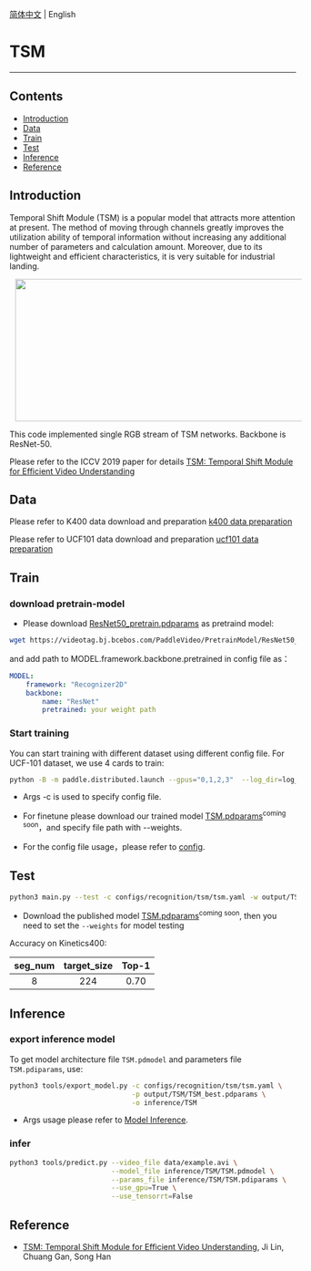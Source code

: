 [简体中文](../../../zh-CN/model_zoo/recognition/tsm.md) | English

# TSM

---
## Contents

- [Introduction](#Introduction)
- [Data](#Data)
- [Train](#Train)
- [Test](#Test)
- [Inference](#Inference)
- [Reference](#Reference)


## Introduction

Temporal Shift Module (TSM) is a popular model that attracts more attention at present. 
The method of moving through channels greatly improves the utilization ability of temporal information without increasing any additional number of parameters and calculation amount. 
Moreover, due to its lightweight and efficient characteristics, it is very suitable for industrial landing.

<div align="center">
<img src="../../../images/tsm_architecture.png" height=250 width=700 hspace='10'/> <br />
</div>

This code implemented single RGB stream of TSM networks. Backbone is ResNet-50.

Please refer to the ICCV 2019 paper for details [TSM: Temporal Shift Module for Efficient Video Understanding](https://arxiv.org/pdf/1811.08383.pdf)

## Data

Please refer to K400 data download and preparation [k400 data preparation](../../dataset/K400.md)

Please refer to UCF101 data download and preparation [ucf101 data preparation](../../dataset/ucf101.md)


## Train

### download pretrain-model

- Please download [ResNet50_pretrain.pdparams](https://videotag.bj.bcebos.com/PaddleVideo/PretrainModel/ResNet50_pretrain.pdparams) as pretraind model:

```bash
wget https://videotag.bj.bcebos.com/PaddleVideo/PretrainModel/ResNet50_vd_ssld_v2_pretrained.pdparams
```

and add path to MODEL.framework.backbone.pretrained in config file as：
```yaml
MODEL:
    framework: "Recognizer2D"
    backbone:
        name: "ResNet"
        pretrained: your weight path
```

### Start training

You can start training with different dataset using different config file. For UCF-101 dataset, we use 4 cards to train:

```bash
python -B -m paddle.distributed.launch --gpus="0,1,2,3"  --log_dir=log_tsm  main.py  --validate -c configs/recognition/tsm/tsm.yaml
```

- Args -c is used to specify config file.

- For finetune please download our trained model [TSM.pdparams]()<sup>coming soon</sup>，and specify file path with --weights.

- For the config file usage，please refer to [config](../../tutorials/config.md).

## Test

```bash
python3 main.py --test -c configs/recognition/tsm/tsm.yaml -w output/TSM/TSM_best.pdparams
```

- Download the published model [TSM.pdparams]()<sup>coming soon</sup>, then you need to set the `--weights` for model testing


Accuracy on Kinetics400:

| seg\_num | target\_size | Top-1 |
| :------: | :----------: | :----: |
| 8 | 224 | 0.70 |

## Inference

### export inference model

 To get model architecture file `TSM.pdmodel` and parameters file `TSM.pdiparams`, use: 

```bash
python3 tools/export_model.py -c configs/recognition/tsm/tsm.yaml \
                              -p output/TSM/TSM_best.pdparams \
                              -o inference/TSM
```

- Args usage please refer to [Model Inference](https://github.com/PaddlePaddle/PaddleVideo/blob/release/2.0/docs/zh-CN/start.md#2-%E6%A8%A1%E5%9E%8B%E6%8E%A8%E7%90%86).

### infer

```bash
python3 tools/predict.py --video_file data/example.avi \
                         --model_file inference/TSM/TSM.pdmodel \
                         --params_file inference/TSM/TSM.pdiparams \
                         --use_gpu=True \
                         --use_tensorrt=False
```

## Reference

- [TSM: Temporal Shift Module for Efficient Video Understanding](https://arxiv.org/pdf/1811.08383.pdf), Ji Lin, Chuang Gan, Song Han
